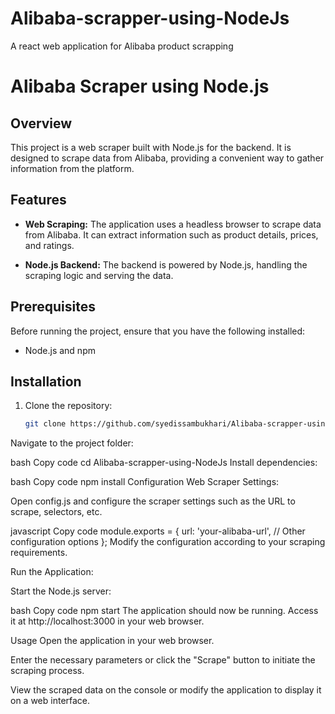 # Alibaba-scrapper-using-NodeJs
A react web application for Alibaba product scrapping

# Alibaba Scraper using Node.js

## Overview

This project is a web scraper built with Node.js for the backend. It is designed to scrape data from Alibaba, providing a convenient way to gather information from the platform.

## Features

- **Web Scraping:** The application uses a headless browser to scrape data from Alibaba. It can extract information such as product details, prices, and ratings.

- **Node.js Backend:** The backend is powered by Node.js, handling the scraping logic and serving the data.

## Prerequisites

Before running the project, ensure that you have the following installed:

- Node.js and npm

## Installation

1. Clone the repository:

   ```bash
   git clone https://github.com/syedissambukhari/Alibaba-scrapper-using-NodeJs.git
Navigate to the project folder:

bash
Copy code
cd Alibaba-scrapper-using-NodeJs
Install dependencies:

bash
Copy code
npm install
Configuration
Web Scraper Settings:

Open config.js and configure the scraper settings such as the URL to scrape, selectors, etc.

javascript
Copy code
module.exports = {
  url: 'your-alibaba-url',
  // Other configuration options
};
Modify the configuration according to your scraping requirements.

Run the Application:

Start the Node.js server:

bash
Copy code
npm start
The application should now be running. Access it at http://localhost:3000 in your web browser.

Usage
Open the application in your web browser.

Enter the necessary parameters or click the "Scrape" button to initiate the scraping process.

View the scraped data on the console or modify the application to display it on a web interface.
